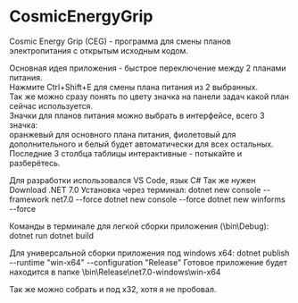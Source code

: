 # CosmicEnergyGrip
Cosmic Energy Grip (CEG) - программа для смены планов электропитания с открытым исходным кодом.  

Основная идея приложения - быстрое переключение между 2 планами питания.  
Нажмите Ctrl+Shift+E для смены плана питания из 2 выбранных.  
Так же можно сразу понять по цвету значка на панели задач какой план сейчас используется.  
Значки для планов питания можно выбрать в интерфейсе, всего 3 значка:  
оранжевый для основного плана питания, фиолетовый для дополнительного и белый будет автоматически для всех остальных.  
Последние 3 столбца таблицы интерактивные - потыкайте и разберётесь.  


Для разработки использовался VS Code, язык C#
Так же нужен Download .NET 7.0
Установка через терминал:
dotnet new console --framework net7.0 --force
dotnet new console --force 
dotnet new winforms --force

Команды в терминале для легкой сборки приложения (\bin\Debug):
dotnet run
dotnet build

Для универсальной сборки приложения под windows x64:
dotnet publish --runtime "win-x64" --configuration "Release"
Готовое приложение будет находится в папке \bin\Release\net7.0-windows\win-x64

Так же можно собрать и под х32, хотя я не пробовал.
